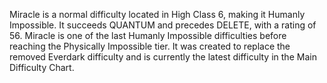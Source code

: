 Miracle is a normal difficulty located in High Class 6, making it Humanly Impossible. It succeeds QUANTUM and precedes DELETE, with a rating of 56. Miracle is one of the last Humanly Impossible difficulties before reaching the Physically Impossible tier. It was created to replace the removed Everdark difficulty and is currently the latest difficulty in the Main Difficulty Chart.
